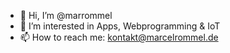 - 👋 Hi, I’m @marrommel
- 👀 I’m interested in Apps, Webprogramming & IoT
- 📫 How to reach me: kontakt@marcelrommel.de


